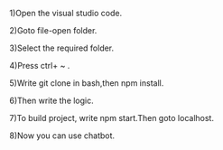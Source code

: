 1)Open the visual studio code.


2)Goto file-open folder.


3)Select the  required folder.


4)Press ctrl+ ~ .

5)Write git clone in bash,then npm install.


6)Then write the logic.


7)To build project, write npm start.Then goto localhost.


8)Now you can use chatbot.






